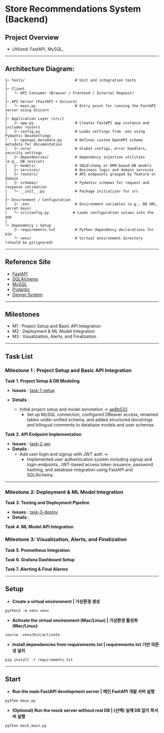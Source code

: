 # Store Recommendations System (Backend)

## Project Overview

-   Utilized: FastAPI, MySQL,

---

## Architecture Diagram:

```
├─ tests/                       # Unit and integration tests
│
├─ Client
│   └─ API Consumer (Browser / Frontend / External Request)
│
├─ API Server (FastAPI + Uvicorn)
│   └─ main.py                  # Entry point for running the FastAPI server using Uvicorn
│
├─ Application Layer (src/)
│   ├─ app.py                   # Creates FastAPI app instance and includes routers
│   ├─ config.py                # Loads settings from .env using Pydantic BaseSettings
│   ├─ openapi_metadata.py      # Defines custom OpenAPI schema metadata for documentation
│   ├─ core/                    # Global configs, error handlers, security settings
│   ├─ dependencies/            # Dependency injection utilities (e.g., DB session)
│   ├─ models/                  # SQLAlchemy or ORM-based DB models
│   ├─ services/                # Business logic and domain services
│   ├─ routers/                 # API endpoints grouped by feature or domain
│   ├─ schemas/                 # Pydantic schemas for request and response validation
│   └─ __init__.py              # Package initializer for src
│
├─ Environment / Configuration
│   ├─ .env                     # Environment variables (e.g., DB URL, secret keys)
│   └─ src/config.py           # Loads configuration values into the app
│
└─ Dependency / Setup
    ├─ requirements.txt         # Python dependency declarations for pip
    └─ venv/                    # Virtual environment directory (should be gitignored)

```

---

## Reference Site

-   [FastAPI](https://fastapi.tiangolo.com/)
-   [SQLAlchemy](https://docs.sqlalchemy.org/)
-   [MySQL](https://dev.mysql.com/doc/)
-   [Pydantic](https://docs.pydantic.dev/)
-   [Design System](https://primer.style/components)

---

## Milestones

-   M1 : Project Setup and Basic API Integration
-   M2 : Deployment & ML Model Integration
-   M3 : Visualization, Alerts, and Finalization

---

## Task List

### Milestone 1 : Project Setup and Basic API Integration

**Task 1. Project Setup & DB Modeling**

-   **Issues** : [task-1-setup](https://github.com/ld5ehom/recommend-backend/tree/task-1-setup)
-   **Details** :

    -   Initial project setup and model annotation -> [ae8b533](https://github.com/ld5ehom/recommend-backend/commit/ae8b533174bc9add5e90ed29bd6b7775a8c655d0)
        -   Set up MySQL connection, configured DBeaver access, renamed tables under unified schema, and added structured docstrings and bilingual comments to database models and user schemas.

**Task 2. API Endpoint Implementation**

-   **Issues** : [task-2-api](https://github.com/ld5ehom/recommend-backend/tree/task-2-api)
-   **Details** :
    -   Add user login and signup with JWT auth ->
        -   Implemented user authentication system including signup and login endpoints, JWT-based access token issuance, password hashing, and database integration using FastAPI and SQLAlchemy.

---

### Milestone 2: Deployment & ML Model Integration

**Task 3. Testing and Deployment Pipeline**

-   **Issues** : [task-3-deploy](https://github.com/ld5ehom/recommend-backend/tree/task-3-deploy)
-   **Details** :

**Task 4. ML Model API Integration**

### Milestone 3: Visualization, Alerts, and Finalization

**Task 5. Prometheus Integration**

**Task 6. Grafana Dashboard Setup**

**Task 7. Alerting & Final Alarms**

---

## Setup

-   **Create a virtual environment | 가상환경 생성**

```
python3 -m venv venv
```

-   **Activate the virtual environment (Mac/Linux) | 가상환경 활성화 (Mac/Linux)**

```
source .venv/bin/activate
```

-   **Install dependencies from requirements.txt | requirements.txt 기반 의존성 설치**

```
pip install -r requirements.txt
```

---

## Start

-   **Run the main FastAPI development server | 메인 FastAPI 개발 서버 실행**

```
python main.py
```

-   **(Optional) Run the mock server without real DB | (선택) 실제 DB 없이 목서버 실행**

```
python mock_main.py
```
